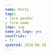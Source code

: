 ```yaml
---
name: Darty
tags:
- form.gender
- form.name
logo: svg
name_in_logo: yes
countries:
- fr
updated: 2020-06-18
---
```

